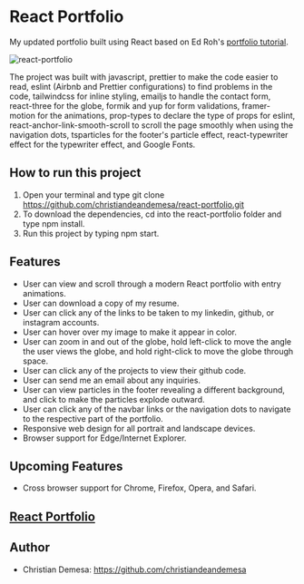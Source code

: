 # React Portfolio
My updated portfolio built using React based on Ed Roh's [portfolio tutorial](https://www.youtube.com/watch?v=JSJ8ftr92Vw).

![react-portfolio](https://user-images.githubusercontent.com/85912934/214972501-ccee7bb8-d194-424e-a17a-acab084d4eab.png)

The project was built with javascript, prettier to make the code easier 
to read, eslint (Airbnb and Prettier configurations) to find problems in the code, tailwindcss for inline styling, emailjs to handle the contact form, react-three for the globe, formik and yup for form validations, framer-motion for the animations, prop-types to declare the type of props for eslint, react-anchor-link-smooth-scroll to scroll the page smoothly when using the navigation dots, tsparticles for the footer's particle effect, react-typewriter effect for the typewriter effect, and Google Fonts.

## How to run this project
1. Open your terminal and type git clone https://github.com/christiandeandemesa/react-portfolio.git
2. To download the dependencies, cd into the react-portfolio folder and type npm install.
3. Run this project by typing npm start.

## Features
- User can view and scroll through a modern React portfolio with entry animations.
- User can download a copy of my resume.
- User can click any of the links to be taken to my linkedin, github, or instagram accounts.
- User can hover over my image to make it appear in color.
- User can zoom in and out of the globe, hold left-click to move the angle the user views the globe, and hold right-click to move the globe through space.
- User can click any of the projects to view their github code.
- User can send me an email about any inquiries.
- User can view particles in the footer revealing a different background, and click to make the particles explode outward.
- User can click any of the navbar links or the navigation dots to navigate to the respective part of the portfolio.
- Responsive web design for all portrait and landscape devices.
- Browser support for Edge/Internet Explorer.

## Upcoming Features
- Cross browser support for Chrome, Firefox, Opera, and Safari.

## [React Portfolio](https://christian-dean-demesa-portfolio.netlify.app/)

## Author
- Christian Demesa: https://github.com/christiandeandemesa
